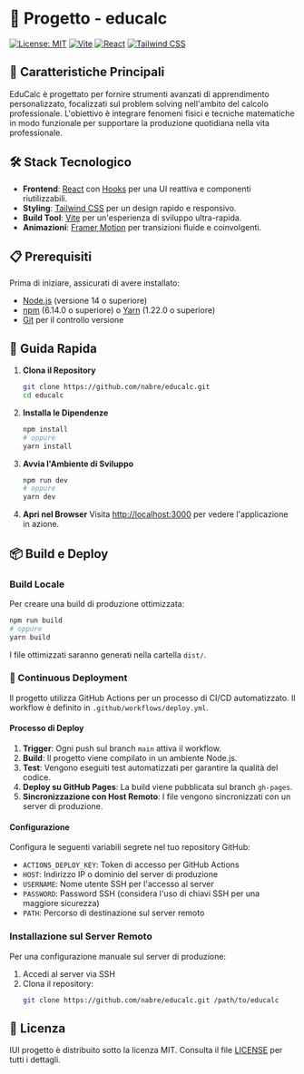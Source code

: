 # 🧮 Progetto - educalc

[![License: MIT](https://img.shields.io/badge/License-MIT-yellow.svg)](https://opensource.org/licenses/MIT)
[![Vite](https://img.shields.io/badge/Vite-5.3.4-646CFF.svg)](https://vitejs.dev/)
[![React](https://img.shields.io/badge/React-18.3.1-blue.svg)](https://reactjs.org/)
[![Tailwind CSS](https://img.shields.io/badge/Tailwind_CSS-3.4.7-38B2AC.svg)](https://tailwindcss.com/)

## 🌟 Caratteristiche Principali
EduCalc è progettato per fornire strumenti avanzati di apprendimento personalizzato, focalizzati sul problem solving nell'ambito del calcolo professionale. L'obiettivo è integrare fenomeni fisici e tecniche matematiche in modo funzionale per supportare la produzione quotidiana nella vita professionale.

## 🛠 Stack Tecnologico

- **Frontend**: [React](https://reactjs.org/) con [Hooks](https://reactjs.org/docs/hooks-intro.html) per una UI reattiva e componenti riutilizzabili.
- **Styling**: [Tailwind CSS](https://tailwindcss.com/) per un design rapido e responsivo.
- **Build Tool**: [Vite](https://vitejs.dev/) per un'esperienza di sviluppo ultra-rapida.
- **Animazioni**: [Framer Motion](https://www.framer.com/motion/) per transizioni fluide e coinvolgenti.

## 📋 Prerequisiti

Prima di iniziare, assicurati di avere installato:

- [Node.js](https://nodejs.org/) (versione 14 o superiore)
- [npm](https://www.npmjs.com/) (6.14.0 o superiore) o [Yarn](https://yarnpkg.com/) (1.22.0 o superiore)
- [Git](https://git-scm.com/) per il controllo versione

## 🚀 Guida Rapida

1. **Clona il Repository**
   ```bash
   git clone https://github.com/nabre/educalc.git
   cd educalc
   ```

2. **Installa le Dipendenze**
   ```bash
   npm install
   # oppure
   yarn install
   ```

3. **Avvia l'Ambiente di Sviluppo**
   ```bash
   npm run dev
   # oppure
   yarn dev
   ```

4. **Apri nel Browser**
   Visita [http://localhost:3000](http://localhost:3000) per vedere l'applicazione in azione.

## 📦 Build e Deploy

### Build Locale

Per creare una build di produzione ottimizzata:

```bash
npm run build
# oppure
yarn build
```

I file ottimizzati saranno generati nella cartella `dist/`.

### 🔄 Continuous Deployment

Il progetto utilizza GitHub Actions per un processo di CI/CD automatizzato. Il workflow è definito in `.github/workflows/deploy.yml`.

#### Processo di Deploy

1. **Trigger**: Ogni push sul branch `main` attiva il workflow.
2. **Build**: Il progetto viene compilato in un ambiente Node.js.
3. **Test**: Vengono eseguiti test automatizzati per garantire la qualità del codice.
4. **Deploy su GitHub Pages**: La build viene pubblicata sul branch `gh-pages`.
5. **Sincronizzazione con Host Remoto**: I file vengono sincronizzati con un server di produzione.

#### Configurazione

Configura le seguenti variabili segrete nel tuo repository GitHub:

- `ACTIONS_DEPLOY_KEY`: Token di accesso per GitHub Actions
- `HOST`: Indirizzo IP o dominio del server di produzione
- `USERNAME`: Nome utente SSH per l'accesso al server
- `PASSWORD`: Password SSH (considera l'uso di chiavi SSH per una maggiore sicurezza)
- `PATH`: Percorso di destinazione sul server remoto

### Installazione sul Server Remoto

Per una configurazione manuale sul server di produzione:

1. Accedi al server via SSH
2. Clona il repository:
   ```bash
   git clone https://github.com/nabre/educalc.git /path/to/educalc
   ```

## 📄 Licenza

IUl progetto è distribuito sotto la licenza MIT. Consulta il file [LICENSE](../../tree/develop?tab=License-1-ov-file#italiano) per tutti i dettagli.